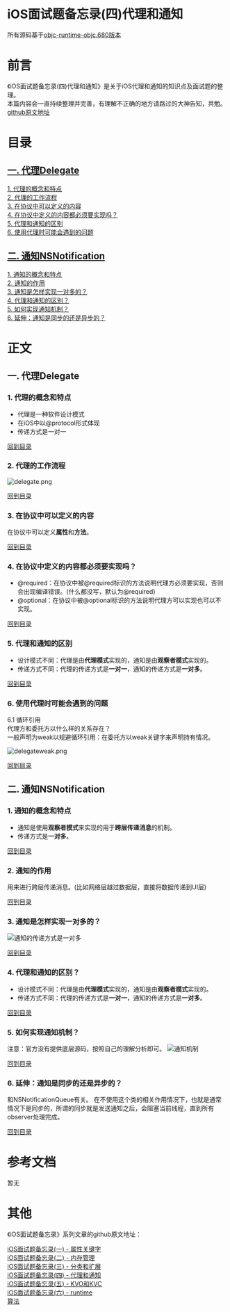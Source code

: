 # iOS面试题备忘录(四)代理和通知
所有源码基于[objc-runtime-objc.680版本](https://opensource.apple.com/source/objc4/)  

# 前言
《iOS面试题备忘录(四)代理和通知》是关于iOS代理和通知的知识点及面试题的整理。  
本篇内容会一直持续整理并完善，有理解不正确的地方请路过的大神告知，共勉。  
[github原文地址](https://github.com/mickychiang/iOSInterviewMemo/blob/master/InterviewSummary/DelegateAndNSNotification.md)

<span id="jump"><h1>目录</h1></span>

[<span id="jump-1"><h2>一. 代理Delegate</h2></span>](#1)
[<span id="jump-1-1">1. 代理的概念和特点</span>](#1-1)  
[<span id="jump-1-2">2. 代理的工作流程</span>](#1-2)  
[<span id="jump-1-3">3. 在协议中可以定义的内容</span>](#1-3)  
[<span id="jump-1-4">4. 在协议中定义的内容都必须要实现吗？</span>](#1-4)  
[<span id="jump-1-5">5. 代理和通知的区别</span>](#1-5)  
[<span id="jump-1-6">6. 使用代理时可能会遇到的问题</span>](#1-6)  

[<span id="jump-2"><h2>二. 通知NSNotification</h2></span>](#2)
[<span id="jump-2-1">1. 通知的概念和特点</span>](#2-1)  
[<span id="jump-2-2">2. 通知的作用</span>](#2-2)  
[<span id="jump-2-3">3. 通知是怎样实现一对多的？</span>](#2-3)  
[<span id="jump-2-4">4. 代理和通知的区别？</span>](#2-4)  
[<span id="jump-2-5">5. 如何实现通知机制？</span>](#2-5)  
[<span id="jump-2-6">6. 延伸：通知是同步的还是异步的？</span>](#2-6)

# 正文

<h2 id="1">一. 代理Delegate</h2>

<h3 id="1-1">1. 代理的概念和特点</h3>

- 代理是一种软件设计模式  
- 在iOS中以@protocol形式体现  
- 传递方式是一对一  

[回到目录](#jump-1)


<h3 id="1-2">2. 代理的工作流程</h3>

<!-- ![代理的工作流程](./images/delegate/delegate.png) -->
![delegate.png](https://ae01.alicdn.com/kf/H43a1e624a7ac42c489fa377dd63191deg.jpg)

[回到目录](#jump-1)


<h3 id="1-3">3. 在协议中可以定义的内容</h3>

在协议中可以定义**属性**和**方法**。

[回到目录](#jump-1)


<h3 id="1-4">4. 在协议中定义的内容都必须要实现吗？</h3>

- @required：在协议中被@required标识的方法说明代理方必须要实现，否则会出现编译错误。(什么都没写，默认为@required)
- @optional：在协议中被@optional标识的方法说明代理方可以实现也可以不实现。

[回到目录](#jump-1)


<h3 id="1-5">5. 代理和通知的区别</h3>

- 设计模式不同：代理是由**代理模式**实现的，通知是由**观察者模式**实现的。
- 传递方式不同：代理的传递方式是**一对一**，通知的传递方式是**一对多**。

[回到目录](#jump-1)


<h3 id="1-6">6. 使用代理时可能会遇到的问题</h3>

6.1 循环引用  
代理方和委托方以什么样的关系存在？    
一般声明为weak以规避循环引用：在委托方以weak关键字来声明持有情况。
<!-- ![代理方和委托方的关系](./images/delegate/delegateweak.png) -->
![delegateweak.png](https://ae01.alicdn.com/kf/Hb894f066728b4e418bc6002d964f9940l.jpg)

[回到目录](#jump-1)



<h2 id="2">二. 通知NSNotification</h2>

<h3 id="2-1">1. 通知的概念和特点</h3>

- 通知是使用**观察者模式**来实现的用于**跨层传递消息**的机制。
- 传递方式是**一对多**。

[回到目录](#jump-2)


<h3 id="2-2">2. 通知的作用</h3>

用来进行跨层传递消息。(比如网络层越过数据层，直接将数据传递到UI层)

[回到目录](#jump-2)


<h3 id="2-3">3. 通知是怎样实现一对多的？</h3>

![通知的传递方式是一对多](./images/NSNotification/NSNotification.png)

[回到目录](#jump-2)


<h3 id="2-4">4. 代理和通知的区别？</h3>

- 设计模式不同：代理是由**代理模式**实现的，通知是由**观察者模式**实现的。
- 传递方式不同：代理的传递方式是**一对一**，通知的传递方式是**一对多**。

[回到目录](#jump-2)


<h3 id="2-5">5. 如何实现通知机制？</h3>

注意：官方没有提供底层源码，按照自己的理解分析即可。
![通知机制](./images/NSNotification/NSNotification2.png)

[回到目录](#jump-2)


<h3 id="2-6">6. 延伸：通知是同步的还是异步的？</h3>

和NSNotificationQueue有关。
在不使用这个类的相关作用情况下，也就是通常情况下是同步的，所谓的同步就是发送通知之后，会阻塞当前线程，直到所有observer处理完成。

[回到目录](#jump-2)


# 参考文档

暂无

# 其他
《iOS面试题备忘录》系列文章的github原文地址：  

[iOS面试题备忘录(一) - 属性关键字](https://github.com/mickychiang/iOSInterviewMemo/blob/master/InterviewSummary/PropertyModifier.md)    
[iOS面试题备忘录(二) - 内存管理](https://github.com/mickychiang/iOSInterviewMemo/blob/master/InterviewSummary/memoryManagement.md)   
[iOS面试题备忘录(三) - 分类和扩展](https://github.com/mickychiang/iOSInterviewMemo/blob/master/InterviewSummary/CategoryAndExtension.md)  
[iOS面试题备忘录(四) - 代理和通知](https://github.com/mickychiang/iOSInterviewMemo/blob/master/InterviewSummary/DelegateAndNSNotification.md)  
[iOS面试题备忘录(五) - KVO和KVC](https://github.com/mickychiang/iOSInterviewMemo/blob/master/InterviewSummary/KVOAndKVC.md)  
[iOS面试题备忘录(六) - runtime](https://github.com/mickychiang/iOSInterviewMemo/blob/master/InterviewSummary/runtime.md)  
[算法](https://github.com/mickychiang/iOSInterviewMemo/blob/master/Algorithm/Algorithm.md)  
